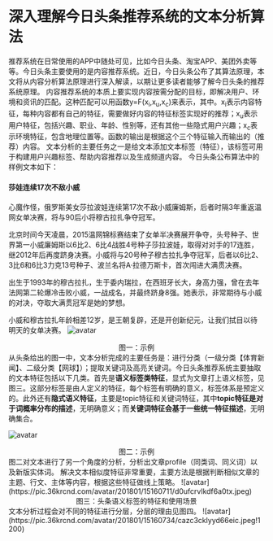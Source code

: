 # 深入理解今日头条推荐系统的文本分析算法
推荐系统在日常使用的APP中随处可见，比如今日头条、淘宝APP、美团外卖等等。今日头条主要使用的是内容推荐系统。近日，今日头条公布了其算法原理，本文将从内容分析算法原理进行深入解读，以期让更多读者能够了解今日头条的推荐系统原理。
内容推荐系统的本质上要实现内容按需分配的目标，即解决用户、环境和资讯的匹配。这种匹配可以用函数y=F(x<sub>i</sub>,x<sub>u</sub>,x<sub>c</sub>)来表示，其中。x<sub>i</sub>表示内容特征，每种内容都有自己的特征，需要做好内容的特征标签实现好的推荐；x<sub>u</sub>表示用户特征，包括兴趣、职业、年龄、性别等，还有其他一些隐式用户兴趣；x<sub>c</sub>表示环境特征，包含地理位置等。函数的输出是根据这个三个特征输入而输出的（推荐）内容。
文本分析的主要任务之一是给文本添加文本标签（特征），该标签可用于构建用户兴趣标签、帮助内容推荐以及生成频道内容。
今日头条公布算法中的样例文本如下：
#### 莎娃连续17次不敌小威
心魔作怪，俄罗斯美女莎拉波娃连续第17次不敌小威廉姆斯，后者时隔3年重返温网女单决赛，将与90后小将穆古拉扎争夺冠军。

北京时间今天凌晨，2015温网锦标赛结束了女单半决赛展开争夺，头号种子、世界第一小威廉姆斯以6比2、6比4战胜4号种子莎拉波娃，取得对对手的17连胜，继2012年后再度跻身决赛。小威将与20号种子穆古拉扎争夺冠军，后者以6比2、3比6和6比3力克13号种子、波兰名将A·拉德万斯卡，首次闯进大满贯决赛。

出生于1993年的穆古拉扎，生于委内瑞拉，在西班牙长大，身高力强，曾在去年法网第二轮爆冷击败小威，一战成名，并最终跻身8强。她表示，非常期待与小威的对决，夺取大满贯冠军是她的梦想。

小威和穆古拉扎年龄相差12岁，是王朝复辟，还是开创新纪元，让我们拭目以待明天的女单决赛。
![avatar](https://pic.36krcnd.com/avatar/201801/15160538/rnky59il2od10fn9.jpeg)
<center>图一：示例</center>
从头条给出的图一中，文本分析完成的主要任务是：进行分类（一级分类【体育新闻】、二级分类【网球】）；提取关键词及高亮关键词。今日头条推荐系统主要抽取的文本特征包括以下几类。首先是<b>语义标签类特征</b>，显式为文章打上语义标签，见图三。这部分标签是由人定义的特征，每个标签有明确的意义，标签体系是预定义的。此外还有<b>隐式语义特征</b>，主要是topic特征和关键词特征，其中<b>topic特征是对于词概率分布的描述</b>，无明确意义；而<b>关键词特征会基于一些统一特征描述</b>，无明确集合。





![avatar](https://pic.36krcnd.com/avatar/201801/15160549/1o62umwiaef0gado.jpeg)
<center>图二：示例</center>
图二对文本进行了另一个角度的分析，分析出文章profile（同类词、同义词）以及新版实体词。
解决文本相似度特征非常重要，主要方法是根据判断相似文章的主题、行文、主体等内容，根据这些特征做线上策略。
![avatar](https://pic.36krcnd.com/avatar/201801/15160711/d0ufcrvlkdf6a0tx.jpeg)
<center>图三：头条语义标签的特征和使用场景</center>
文本分析过程会对不同的特征进行分层，分层的理由见图四。
![avatar](https://pic.36krcnd.com/avatar/201801/15160734/cazc3cklyyd66eic.jpeg!1200)
